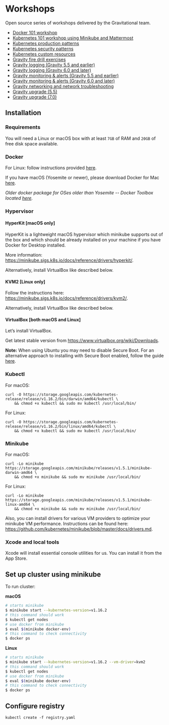 #  Workshops


Open source series of workshops delivered by the Gravitational team.

* [Docker 101 workshop](docker.md)
* [Kubernetes 101 workshop using Minikube and Mattermost](k8s101.md)
* [Kubernetes production patterns](k8sprod.md)
* [Kubernetes security patterns](k8ssecurity.md)
* [Kubernetes custom resources](crd/crd.md)
* [Gravity fire drill exercises](firedrills.md)
* [Gravity logging (Gravity 5.5 and earlier)](logging-5.x.md)
* [Gravity logging (Gravity 6.0 and later)](logging-6.x.md)
* [Gravity monitoring & alerts (Gravity 5.5 and earlier)](monitoring-5.x.md)
* [Gravity monitoring & alerts (Gravity 6.0 and later)](monitoring-6.x.md)
* [Gravity networking and network troubleshooting](gravity_networking.md)
* [Gravity upgrade (5.5)](upgrade-5.x.md)
* [Gravity upgrade (7.0)](gravity_upgrade.md)

## Installation

### Requirements

You will need a Linux or macOS box with at least `7GB` of RAM and `20GB` of free disk space available.

### Docker

For Linux: follow instructions provided [here](https://docs.docker.com/engine/installation/linux/).

If you have macOS (Yosemite or newer), please download Docker for Mac [here](https://download.docker.com/mac/stable/Docker.dmg).

*Older docker package for OSes older than Yosemite -- Docker Toolbox located [here](https://www.docker.com/products/docker-toolbox).*

### Hypervisor

#### HyperKit [macOS only]

HyperKit is a lightweight macOS hypervisor which minikube supports out of the box and which should be
already installed on your machine if you have Docker for Desktop installed.

More information: <https://minikube.sigs.k8s.io/docs/reference/drivers/hyperkit/>.

Alternatively, install VirtualBox like described below.

#### KVM2 [Linux only]

Follow the instructions here: <https://minikube.sigs.k8s.io/docs/reference/drivers/kvm2/>.

Alternatively, install VirtualBox like described below.

#### VirtualBox [both macOS and Linux]

Let’s install VirtualBox.

Get latest stable version from <https://www.virtualbox.org/wiki/Downloads>.

**Note:** When using Ubuntu you may need to disable Secure Boot. For an alternative approach to installing with Secure Boot enabled,
follow the guide [here](https://torstenwalter.de/virtualbox/ubuntu/2019/06/13/install-virtualbox-ubuntu-secure-boot.html).

### Kubectl

For macOS:

    curl -O https://storage.googleapis.com/kubernetes-release/release/v1.16.2/bin/darwin/amd64/kubectl \
        && chmod +x kubectl && sudo mv kubectl /usr/local/bin/

For Linux:

    curl -O https://storage.googleapis.com/kubernetes-release/release/v1.16.2/bin/linux/amd64/kubectl \
        && chmod +x kubectl && sudo mv kubectl /usr/local/bin/

### Minikube

For macOS:

    curl -Lo minikube https://storage.googleapis.com/minikube/releases/v1.5.1/minikube-darwin-amd64 \
        && chmod +x minikube && sudo mv minikube /usr/local/bin/

For Linux:

    curl -Lo minikube https://storage.googleapis.com/minikube/releases/v1.5.1/minikube-linux-amd64 \
        && chmod +x minikube && sudo mv minikube /usr/local/bin/

Also, you can install drivers for various VM providers to optimize your minikube VM performance.
Instructions can be found here: <https://github.com/kubernetes/minikube/blob/master/docs/drivers.md>.

### Xcode and local tools

Xcode will install essential console utilities for us. You can install it from the App Store.

## Set up cluster using minikube

To run cluster:

**macOS**

```bash
# starts minikube
$ minikube start --kubernetes-version=v1.16.2
# this command should work
$ kubectl get nodes
# use docker from minikube
$ eval $(minikube docker-env)
# this command to check connectivity
$ docker ps
```

**Linux**

```bash
# starts minikube
$ minikube start --kubernetes-version=v1.16.2 --vm-driver=kvm2
# this command should work
$ kubectl get nodes
# use docker from minikube
$ eval $(minikube docker-env)
# this command to check connectivity
$ docker ps
```

## Configure registry

```shell
kubectl create -f registry.yaml
```
